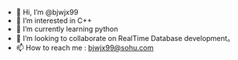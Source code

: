 - 👋 Hi, I’m @bjwjx99
- 👀 I’m interested in C++
- 🌱 I’m currently learning python
- 💞️ I’m looking to collaborate on RealTime Database development。
- 📫 How to reach me : bjwjx99@sohu.com

<!---
bjwjx99/bjwjx99 is a ✨ special ✨ repository because its `README.md` (this file) appears on your GitHub profile.
You can click the Preview link to take a look at your changes.
--->
